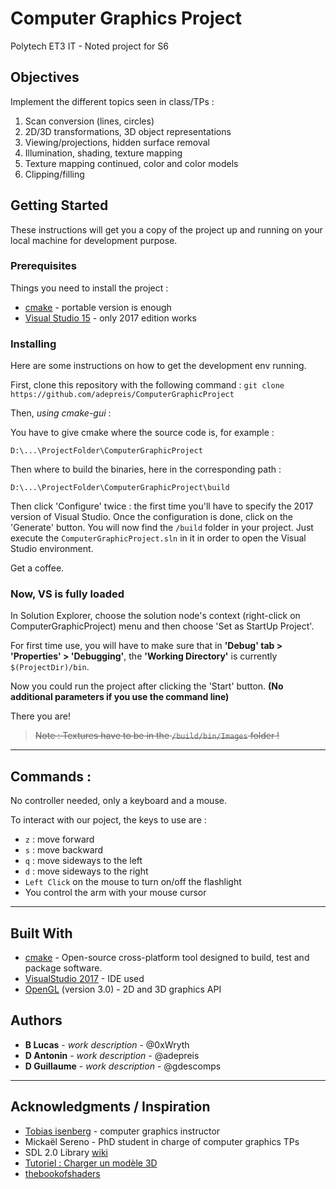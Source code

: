 # Computer Graphics Project

Polytech ET3 IT - Noted project for S6

## Objectives

Implement the different topics seen in class/TPs :

1. Scan conversion (lines, circles)
2. 2D/3D transformations, 3D object representations
3. Viewing/projections, hidden surface removal
4. Illumination, shading, texture mapping
5. Texture mapping continued, color and color models
6. Clipping/filling

## Getting Started

These instructions will get you a copy of the project up and running on your local machine for development purpose.

### Prerequisites

Things you need to install the project :

- [cmake](https://cmake.org/download/) - portable version is enough
- [Visual Studio 15](https://visualstudio.microsoft.com/fr/vs/older-downloads/) - only 2017 edition works

### Installing

Here are some instructions on how to get the development env running.

First, clone this repository with the following command :
`git clone https://github.com/adepreis/ComputerGraphicProject`


Then, *using cmake-gui* :

You have to give cmake where the source code is, for example :

```
D:\...\ProjectFolder\ComputerGraphicProject
```

Then where to build the binaries, here in the corresponding path :

```
D:\...\ProjectFolder\ComputerGraphicProject\build
```

Then click 'Configure' twice : the first time you'll have to specify the 2017 version of Visual Studio.
Once the configuration is done, click on the 'Generate' button.
You will now find the `/build` folder in your project. Just execute the `ComputerGraphicProject.sln` in it in order to open the Visual Studio environment.

Get a coffee.

### Now, VS is fully loaded
In Solution Explorer, choose the solution node's context (right-click on ComputerGraphicProject) menu and then choose 'Set as StartUp Project'.

For first time use, you will have to make sure that in **'Debug' tab > 'Properties' > 'Debugging'**, the **'Working Directory'** is currently `$(ProjectDir)/bin`.

Now you could run the project after clicking the 'Start' button.
**(No additional parameters if you use the command line)**

There you are!

> ~~Note : Textures have to be in the `/build/bin/Images` folder !~~


---

## Commands :
No controller needed, only a keyboard and a mouse.

To interact with our poject, the keys to use are :
- `z` : move forward
- `s` : move backward
- `q` : move sideways to the left
- `d` : move sideways to the right
- `Left Click` on the mouse to turn on/off the flashlight
- You control the arm with your mouse cursor

---

## Built With

* [cmake](https://cmake.org/) - Open-source cross-platform tool designed to build, test and package software.
* [VisualStudio 2017](https://visualstudio.microsoft.com/fr/vs/) - IDE used
* [OpenGL](https://www.opengl.org/) (version 3.0) - 2D and 3D graphics API

## Authors

* **B Lucas** - *work description* - @0xWryth
* **D Antonin** - *work description* - @adepreis
* **D Guillaume** - *work description* - @gdescomps

---

## Acknowledgments / Inspiration

* [Tobias isenberg](http://tobias.isenberg.cc/) - computer graphics instructor
* Mickaël Sereno - PhD student in charge of computer graphics TPs
* SDL 2.0 Library [wiki](https://wiki.libsdl.org/)
* [Tutoriel : Charger un modèle 3D](http://www.opengl-tutorial.org/fr/beginners-tutorials/tutorial-7-model-loading/)
* [thebookofshaders](https://thebookofshaders.com/)